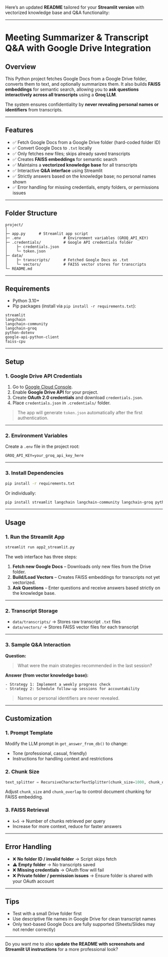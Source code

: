 Here’s an updated **README** tailored for your **Streamlit version** with vectorized knowledge base and Q&A functionality:

---

# Meeting Summarizer & Transcript Q&A with Google Drive Integration

## Overview

This Python project fetches Google Docs from a Google Drive folder, converts them to text, and optionally summarizes them. It also builds **FAISS embeddings** for semantic search, allowing you to **ask questions interactively across all transcripts** using a **Groq LLM**.

The system ensures confidentiality by **never revealing personal names or identifiers** from transcripts.

---

## Features

* ✅ Fetch Google Docs from a Google Drive folder (hard-coded folder ID)
* ✅ Convert Google Docs to `.txt` locally
* ✅ Only fetches new files; skips already saved transcripts
* ✅ Creates **FAISS embeddings** for semantic search
* ✅ Maintains a **vectorized knowledge base** for all transcripts
* ✅ Interactive **Q&A interface** using Streamlit
* ✅ Strictly answers based on the knowledge base; no personal names shown
* ✅ Error handling for missing credentials, empty folders, or permissions issues

---

## Folder Structure

```
project/
│
├─ app.py      # Streamlit app script
├─ .env                   # Environment variables (GROQ_API_KEY)
├─ .credentials/          # Google API credentials folder
│    ├─ credentials.json
│    └─ token.json
├─ data/
│    ├─ transcripts/      # Fetched Google Docs as .txt
│    └─ vectors/          # FAISS vector stores for transcripts
└─ README.md
```

---

## Requirements

* Python 3.10+
* Pip packages (install via `pip install -r requirements.txt`):

```
streamlit
langchain
langchain-community
langchain-groq
python-dotenv
google-api-python-client
faiss-cpu
```

---

## Setup

### 1. Google Drive API Credentials

1. Go to [Google Cloud Console](https://console.cloud.google.com/).
2. Enable **Google Drive API** for your project.
3. Create **OAuth 2.0 credentials** and download `credentials.json`.
4. Place `credentials.json` in `.credentials/` folder.

> The app will generate `token.json` automatically after the first authentication.

---

### 2. Environment Variables

Create a `.env` file in the project root:

```
GROQ_API_KEY=your_groq_api_key_here
```

---

### 3. Install Dependencies

```bash
pip install -r requirements.txt
```

Or individually:

```bash
pip install streamlit langchain langchain-community langchain-groq python-dotenv google-api-python-client faiss-cpu
```

---

## Usage

### 1. Run the Streamlit App

```bash
streamlit run app2_streamlit.py
```

The web interface has three steps:

1. **Fetch new Google Docs** – Downloads only new files from the Drive folder.
2. **Build/Load Vectors** – Creates FAISS embeddings for transcripts not yet vectorized.
3. **Ask Questions** – Enter questions and receive answers based strictly on the knowledge base.

---

### 2. Transcript Storage

* `data/transcripts/` → Stores raw transcript `.txt` files
* `data/vectors/` → Stores FAISS vector files for each transcript

---

### 3. Sample Q&A Interaction

**Question:**

> What were the main strategies recommended in the last session?

**Answer (from vector knowledge base):**

```
- Strategy 1: Implement a weekly progress check
- Strategy 2: Schedule follow-up sessions for accountability
```

> Names or personal identifiers are never revealed.

---

## Customization

### 1. Prompt Template

Modify the LLM prompt in `get_answer_from_db()` to change:

* Tone (professional, casual, friendly)
* Instructions for handling context and restrictions

### 2. Chunk Size

```python
text_splitter = RecursiveCharacterTextSplitter(chunk_size=1000, chunk_overlap=100)
```

Adjust `chunk_size` and `chunk_overlap` to control document chunking for FAISS embedding.

### 3. FAISS Retrieval

* `k=5` → Number of chunks retrieved per query
* Increase for more context, reduce for faster answers

---

## Error Handling

* ❌ **No folder ID / invalid folder** → Script skips fetch
* ⚠️ **Empty folder** → No transcripts saved
* ❌ **Missing credentials** → OAuth flow will fail
* ❌ **Private folder / permission issues** → Ensure folder is shared with your OAuth account

---

## Tips

* Test with a small Drive folder first
* Use descriptive file names in Google Drive for clean transcript names
* Only text-based Google Docs are fully supported (Sheets/Slides may not render correctly)

---

Do you want me to also **update the README with screenshots and Streamlit UI instructions** for a more professional look?
